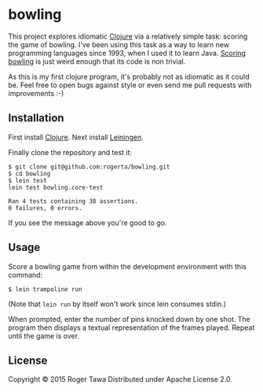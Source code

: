 # bowling

This project explores idiomatic [Clojure](http://clojure.org/) via a relatively
simple task: scoring the game of bowling.  I've been using this task as a way
to learn new programming languages since 1993, when I used it to learn Java.
[Scoring bowling](https://en.wikipedia.org/wiki/Ten-pin_bowling#Scoring) is
just weird enough that its code is non trivial.

As this is my first clojure program, it's probably not as idiomatic as it could
be.  Feel free to open bugs against style or even send me pull requests with
improvements :-)

## Installation

First install [Clojure](http://clojure.org/getting_started).
Next install [Leiningen](http://leiningen.org/#install).

Finally clone the repository and test it:

    $ git clone git@github.com:rogerta/bowling.git
    $ cd bowling
    $ lein test
    lein test bowling.core-test

    Ran 4 tests containing 38 assertions.
    0 failures, 0 errors.

If you see the message above you're good to go.

## Usage

Score a bowling game from within the development environment with this command:

    $ lein trampoline run

(Note that `lein run` by itself won't work since lein consumes stdin.)

When prompted, enter the number of pins knocked down by one shot.  The program
then displays a textual representation of the frames played.  Repeat until the
game is over.

## License

Copyright © 2015 Roger Tawa
Distributed under Apache License 2.0.

